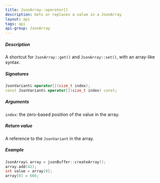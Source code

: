 ```yaml
---
title: JsonArray::operator[]
description: Gets or replaces a value in a JsonArray
layout: api
tags: api
api-group: JsonArray
---
```


##### Description

A shortcut for `JsonArray::get()` and `JsonArray::set()`, with an array-like syntax.

##### Signatures

```c++
JsonVariant& operator[](size_t index);
const JsonVariant& operator[](size_t index) const;
```

##### Arguments

`index`: the zero-based position of the value in the array.

##### Return value

A reference to the `JsonVariant` in the array.

##### Example

```c++
JsonArray& array = jsonBuffer::createArray();
array.add(42);
int value = array[0];
array[0] = 666;
```
